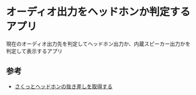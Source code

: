 # オーディオ出力をヘッドホンか判定するアプリ
現在のオーディオ出力先を判定してヘッドホン出力か、内蔵スピーカー出力かを判定して表示するアプリ



## 参考

- [さくっとヘッドホンの抜き差しを取得する](https://qiita.com/naonya3/items/433b3daaad75accf156b)
